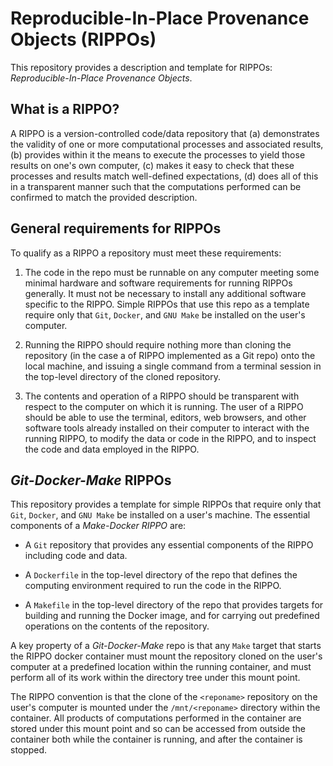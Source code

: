 # Reproducible-In-Place Provenance Objects (RIPPOs)

This repository provides a description and template for RIPPOs: *Reproducible-In-Place Provenance Objects*.

## What is a RIPPO?

A RIPPO is a version-controlled code/data repository that (a) demonstrates the validity of one or more computational processes and associated results, (b) provides within it the means to execute the processes to yield those results on one's own computer, (c) makes it easy to check that these processes and results match well-defined expectations, (d) does all of this in a transparent manner such that the computations performed can be confirmed to match the provided description.

## General requirements for RIPPOs

To qualify as a RIPPO a repository must meet these requirements:

1. The code in the repo must be runnable on any computer meeting some minimal hardware and software requirements for running RIPPOs generally.  It must not be necessary to install any additional software specific to the RIPPO. Simple RIPPOs that use this repo as a template require only that `Git`, `Docker`, and `GNU Make` be installed on the user's computer.

2. Running the RIPPO should require nothing more than cloning the repository (in the case a of RIPPO implemented as a Git repo) onto the local machine, and issuing a single command from a terminal session in the top-level directory of the cloned repository.

3. The contents and operation of a RIPPO should be transparent with respect to the computer on which it is running. The user of a RIPPO should be able to use the terminal, editors, web browsers, and other software tools already installed on their computer to interact with the running RIPPO, to modify the data or code in the RIPPO, and to inspect the code and data employed in the RIPPO.


## *Git-Docker-Make* RIPPOs

This repository provides a template for simple RIPPOs that require only that `Git`, `Docker`, and `GNU Make` be installed on a user's machine.  The essential components of a *Make-Docker RIPPO* are:

* A `Git` repository that provides any essential components of the RIPPO including code and data.

* A `Dockerfile` in the top-level directory of the repo that defines the computing environment required to run the code in the RIPPO.

* A `Makefile` in the top-level directory of the repo that provides targets for building and running the Docker image, and for carrying out predefined operations on the contents of the repository.

A key property of a *Git-Docker-Make* repo is that any `Make` target that starts the RIPPO docker container must mount the repository cloned on the user's computer at a predefined location within the running container, and must perform all of its work within the directory tree under this mount point.

The RIPPO convention is that the clone of the `<reponame>` repository on the user's computer is mounted under the `/mnt/<reponame>` directory within the container.  All products of computations performed in the container are stored under this mount point and so can be accessed from outside the container both while the container is running, and after the container is stopped.



